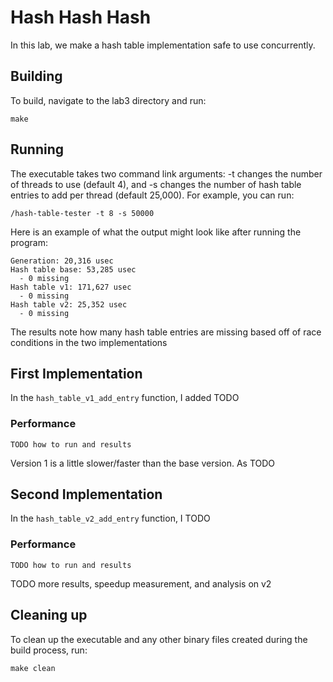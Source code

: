# Hash Hash Hash
In this lab, we make a hash table implementation safe to use concurrently.

## Building
To build, navigate to the lab3 directory and run:
```shell
make
```

## Running
The executable takes two command link arguments: -t changes the number of threads to use (default 4), and -s changes the number of hash table entries to add per thread (default 25,000).
For example, you can run:
```shell
/hash-table-tester -t 8 -s 50000
```
Here is an example of what the output might look like after running the program:
```shell
Generation: 20,316 usec
Hash table base: 53,285 usec
  - 0 missing
Hash table v1: 171,627 usec
  - 0 missing
Hash table v2: 25,352 usec
  - 0 missing
```
The results note how many hash table entries are missing based off of race conditions in the two implementations 

## First Implementation
In the `hash_table_v1_add_entry` function, I added TODO

### Performance
```shell
TODO how to run and results
```
Version 1 is a little slower/faster than the base version. As TODO

## Second Implementation
In the `hash_table_v2_add_entry` function, I TODO

### Performance
```shell
TODO how to run and results
```

TODO more results, speedup measurement, and analysis on v2

## Cleaning up
To clean up the executable and any other binary files created during the build process, run:
```shell
make clean
```